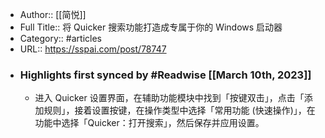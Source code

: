 - Author:: [[简悦]]
- Full Title:: 将 Quicker 搜索功能打造成专属于你的 Windows 启动器
- Category:: #articles
- URL:: https://sspai.com/post/78747
- ### Highlights first synced by #Readwise [[March 10th, 2023]]
    - 进入 Quicker 设置界面，在辅助功能模块中找到「按键双击」，点击「添加规则」，接着设置按键，在操作类型中选择「常用功能 (快速操作)」，在功能中选择「Quicker：打开搜索」，然后保存并应用设置。
